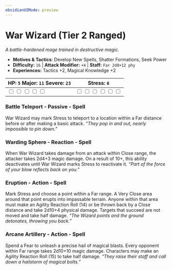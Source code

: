 ```yaml
---
obsidianUIMode: preview
---
```

# War Wizard (Tier 2 Ranged)

*A battle-hardened mage trained in destructive magic.*

- **Motives & Tactics**: Develop New Spells, Shatter Formations, Seek Power
- **Difficulty:** `16` | **Attack Modifier:** `+4` | **Staff:** `Far 2d8+12 phy`
- **Experiences:** Tactics +2, Magical Knowledge +2

| HP: `5` Major: `11` Severe: `23` | Stress: `6` |
|--|--|
|  <input type="checkbox" unchecked id="33f6b91d"> <input type="checkbox" unchecked id="1fc66032"> <input type="checkbox" unchecked id="a220f6b5"> <input type="checkbox" unchecked id="3cc092dd"> <input type="checkbox" unchecked id="b2e1925a"> |  <input type="checkbox" unchecked id="f7df57df"> <input type="checkbox" unchecked id="70f79340"> <input type="checkbox" unchecked id="f5d096ac"> <input type="checkbox" unchecked id="f27109ae"> <input type="checkbox" unchecked id="e04a1802"> <input type="checkbox" unchecked id="6df363b6"> |

### Battle Teleport - Passive - Spell

War Wizard may mark Stress to teleport to a location within a Far distance before or after making a basic attack. *“They pop in and out, nearly impossible to pin down.”*

### Warding Sphere - Reaction - Spell

When War Wizard takes damage from an attack within Close range, the attacker takes 2d4+3 magic damage. On a result of 10+, this ability deactivates until War Wizard marks Stress to reactivate it. *“Part of the force of your blow reflects back on you.”*

### Eruption - Action - Spell

Mark Stress and choose a point within a Far range. A Very Close area around that point erupts into impassable terrain. Anyone within that area must make an Agility Reaction Roll (14) or be thrown back by a Close distance and take 2d10+4 physical damage. Targets that succeed are not moved and take half damage. *“The Wizard points and the ground detonates, throwing you back.”*

### Arcane Artillery - Action - Spell

Spend a Fear to unleash a precise hail of magical blasts. Every opponent within Far range takes 2d10+10 magic damage. Characters may make an Agility Reaction Roll (15) to take half damage. *“They raise their staff and call down a hailstorm of magical bolts.”*


